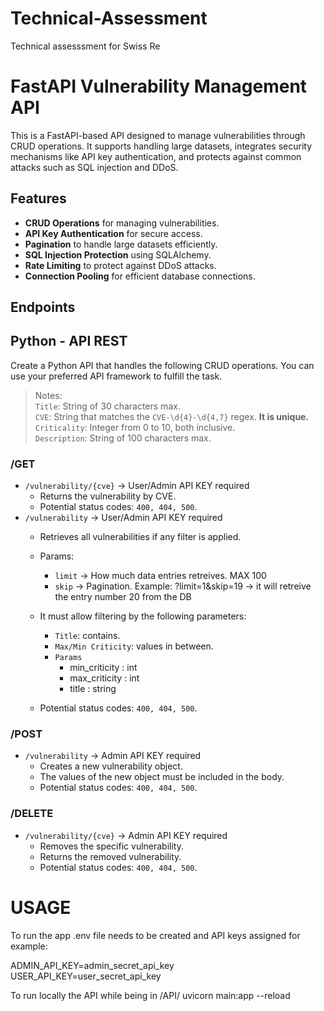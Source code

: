 # Technical-Assessment
Technical assesssment for Swiss Re

# FastAPI Vulnerability Management API

This is a FastAPI-based API designed to manage vulnerabilities through CRUD operations. It supports handling large datasets, integrates security mechanisms like API key authentication, and protects against common attacks such as SQL injection and DDoS.

## Features
- **CRUD Operations** for managing vulnerabilities.
- **API Key Authentication** for secure access.
- **Pagination** to handle large datasets efficiently.
- **SQL Injection Protection** using SQLAlchemy.
- **Rate Limiting** to protect against DDoS attacks.
- **Connection Pooling** for efficient database connections.

## Endpoints

 ## Python - API REST
 
 Create a Python API that handles the following CRUD operations. You can use your preferred API framework to fulfill the task.
 
 > Notes:  
 > `Title`: String of 30 characters max.  
 > `CVE`: String that matches the `CVE-\d{4}-\d{4,7}` regex. **It is unique.**  
 > `Criticality`: Integer from 0 to 10, both inclusive.  
 > `Description`: String of 100 characters max.
 
 ### /GET
 - `/vulnerability/{cve}` -> User/Admin API KEY required
     - Returns the vulnerability by CVE.
     - Potential status codes: `400, 404, 500`.
 - `/vulnerability` -> User/Admin API KEY required
    - Retrieves all vulnerabilities if any filter is applied.
    - Params:
        - `limit` -> How much data entries retreives. MAX 100
        - `skip` -> Pagination.
        Example:
            ?limit=1&skip=19 -> it will retreive the entry number 20 from the DB
     
     - It must allow filtering by the following parameters:
         - `Title`: contains.
         - `Max/Min Criticity`: values in between.
         - `Params`
            - min_criticity : int
            - max_criticity : int
            - title : string
     - Potential status codes: `400, 404, 500`.
 
 ### /POST
 - `/vulnerability` -> Admin API KEY required
     - Creates a new vulnerability object.
     - The values of the new object must be included in the body.
     - Potential status codes: `400, 404, 500`.
 
 ### /DELETE 
 - `/vulnerability/{cve}` -> Admin API KEY required
     - Removes the specific vulnerability.
     - Returns the removed vulnerability.
     - Potential status codes: `400, 404, 500`.
 

# USAGE
To run the app .env file needs to be created and API keys assigned for example:

ADMIN_API_KEY=admin_secret_api_key
USER_API_KEY=user_secret_api_key

To run locally the API while being in /API/
uvicorn main:app --reload
